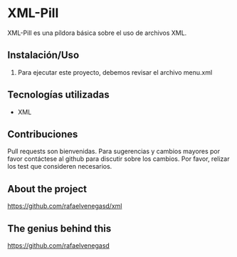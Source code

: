 # XML-Pill
XML-Pill es una píldora básica sobre el uso de archivos XML.  

## Instalación/Uso
1. Para ejecutar este proyecto, debemos revisar el archivo menu.xml


## Tecnologías utilizadas
- XML

## Contribuciones
Pull requests son bienvenidas. Para sugerencias y cambios mayores por favor contáctese al github para discutir sobre los cambios. 
Por favor, relizar los test que consideren necesarios. 

## About the project
https://github.com/rafaelvenegasd/xml

## The genius behind this
https://github.com/rafaelvenegasd